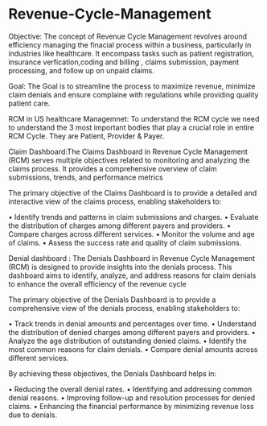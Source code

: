 # Revenue-Cycle-Management

Objective: The concept of Revenue Cycle Management revolves around efficiency managing the finacial process within a business, particularly in industries like healthcare. It encompass tasks such as patient registration, insurance verfication,coding and billing , claims submission, payment processing, and follow up on unpaid claims. 

Goal: The Goal is to streamline the process to maximize revenue, minimize claim denials and ensure complaine with regulations while providing quality patient care.

RCM in US healthcare Managemnet:
      To understand the RCM cycle we need to understand the 3 most important bodies that play a crucial role in entire RCM Cycle. They are Patient, Provider & Payer.

Claim Dashboard:The Claims Dashboard in Revenue Cycle Management (RCM) serves multiple objectives related to monitoring and analyzing the claims process. It provides a comprehensive overview of claim submissions, trends, and performance metrics

The primary objective of the Claims Dashboard is to provide a detailed and interactive view of the claims process, enabling stakeholders to:

•	Identify trends and patterns in claim submissions and charges.
•	Evaluate the distribution of charges among different payers and providers.
•	Compare charges across different services.
•	Monitor the volume and age of claims.
•	Assess the success rate and quality of claim submissions.

Denial dashboard : The Denials Dashboard in Revenue Cycle Management (RCM) is designed to provide insights into the denials process. This dashboard aims to identify, analyze, and address reasons for claim denials to enhance the overall efficiency of the revenue cycle

The primary objective of the Denials Dashboard is to provide a comprehensive view of the denials process, enabling stakeholders to:

•	Track trends in denial amounts and percentages over time.
•	Understand the distribution of denied charges among different payers and providers.
•	Analyze the age distribution of outstanding denied claims.
•	Identify the most common reasons for claim denials.
•	Compare denial amounts across different services.

By achieving these objectives, the Denials Dashboard helps in:

•	Reducing the overall denial rates.
•	Identifying and addressing common denial reasons.
•	Improving follow-up and resolution processes for denied claims.
•	Enhancing the financial performance by minimizing revenue loss due to denials.
